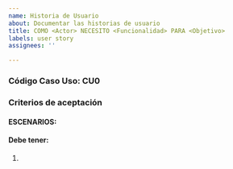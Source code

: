 ```yaml
---
name: Historia de Usuario
about: Documentar las historias de usuario
title: COMO <Actor> NECESITO <Funcionalidad> PARA <Objetivo>
labels: user story
assignees: ''

---
```


### Código Caso Uso: CU0
### Criterios de aceptación
#### ESCENARIOS:

#### Debe tener:
1.
